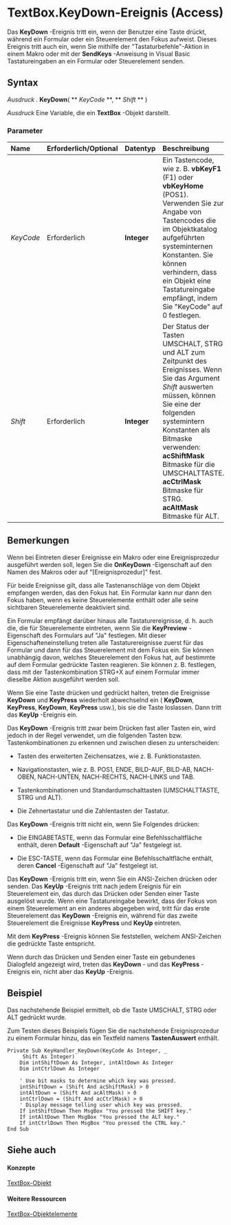 
# TextBox.KeyDown-Ereignis (Access)

Das  **KeyDown** -Ereignis tritt ein, wenn der Benutzer eine Taste drückt, während ein Formular oder ein Steuerelement den Fokus aufweist. Dieses Ereignis tritt auch ein, wenn Sie mithilfe der "Tastaturbefehle"-Aktion in einem Makro oder mit der **SendKeys** -Anweisung in Visual Basic Tastatureingaben an ein Formular oder Steuerelement senden.
 


## Syntax

 *Ausdruck*  . **KeyDown**( ** *KeyCode* **, ** *Shift* ** )
 

 
 *Ausdruck*  Eine Variable, die ein **TextBox** -Objekt darstellt.
 

 

### Parameter



|**Name**|**Erforderlich/Optional**|**Datentyp**|**Beschreibung**|
|:-----|:-----|:-----|:-----|
| _KeyCode_|Erforderlich|**Integer**|Ein Tastencode, wie z. B.  **vbKeyF1** (F1) oder **vbKeyHome** (POS1). Verwenden Sie zur Angabe von Tastencodes die im Objektkatalog aufgeführten systeminternen Konstanten. Sie können verhindern, dass ein Objekt eine Tastatureingabe empfängt, indem Sie "KeyCode" auf 0 festlegen.|
| _Shift_|Erforderlich|**Integer**| Der Status der Tasten UMSCHALT, STRG und ALT zum Zeitpunkt des Ereignisses. Wenn Sie das Argument *Shift*  auswerten müssen, können Sie eine der folgenden systemintern Konstanten als Bitmaske verwenden: <BR/>**acShiftMask** Bitmaske für die UMSCHALTTASTE. <BR/>**acCtrlMask** Bitmaske für STRG. <BR/>**acAltMask** Bitmaske für ALT.|

## Bemerkungen

Wenn bei Eintreten dieser Ereignisse ein Makro oder eine Ereignisprozedur ausgeführt werden soll, legen Sie die  **OnKeyDown** -Eigenschaft auf den Namen des Makros oder auf "[Ereignisprozedur]" fest.
 

 
Für beide Ereignisse gilt, dass alle Tastenanschläge von dem Objekt empfangen werden, das den Fokus hat. Ein Formular kann nur dann den Fokus haben, wenn es keine Steuerelemente enthält oder alle seine sichtbaren Steuerelemente deaktiviert sind.
 

 
Ein Formular empfängt darüber hinaus alle Tastaturereignisse, d. h. auch die, die für Steuerelemente eintreten, wenn Sie die  **KeyPreview** -Eigenschaft des Formulars auf "Ja" festlegen. Mit dieser Eigenschafteneinstellung treten alle Tastaturereignisse zuerst für das Formular und dann für das Steuerelement mit dem Fokus ein. Sie können unabhängig davon, welches Steuerelement den Fokus hat, auf bestimmte auf dem Formular gedrückte Tasten reagieren. Sie können z. B. festlegen, dass mit der Tastenkombination STRG+X auf einem Formular immer dieselbe Aktion ausgeführt werden soll.
 

 
Wenn Sie eine Taste drücken und gedrückt halten, treten die Ereignisse  **KeyDown** und **KeyPress** wiederholt abwechselnd ein ( **KeyDown**, **KeyPress**, **KeyDown**, **KeyPress** usw.), bis sie die Taste loslassen. Dann tritt das **KeyUp** -Ereignis ein.
 

 
Das  **KeyDown** -Ereignis tritt zwar beim Drücken fast aller Tasten ein, wird jedoch in der Regel verwendet, um die folgenden Tasten bzw. Tastenkombinationen zu erkennen und zwischen diesen zu unterscheiden:
 

 

- Tasten des erweiterten Zeichensatzes, wie z. B. Funktionstasten.
    
 
- Navigationstasten, wie z. B. POS1, ENDE, BILD-AUF, BILD-AB, NACH-OBEN, NACH-UNTEN, NACH-RECHTS, NACH-LINKS und TAB.
    
 
- Tastenkombinationen und Standardumschalttasten (UMSCHALTTASTE, STRG und ALT).
    
 
- Die Zehnertastatur und die Zahlentasten der Tastatur.
    
 
Das  **KeyDown** -Ereignis tritt nicht ein, wenn Sie Folgendes drücken:
 

 

- Die EINGABETASTE, wenn das Formular eine Befehlsschaltfläche enthält, deren  **Default** -Eigenschaft auf "Ja" festgelegt ist.
    
 
- Die ESC-TASTE, wenn das Formular eine Befehlsschaltfläche enthält, deren  **Cancel** -Eigenschaft auf "Ja" festgelegt ist.
    
 
Das  **KeyDown** -Ereignis tritt ein, wenn Sie ein ANSI-Zeichen drücken oder senden. Das **KeyUp** -Ereignis tritt nach jedem Ereignis für ein Steuerelement ein, das durch das Drücken oder Senden einer Taste ausgelöst wurde. Wenn eine Tastatureingabe bewirkt, dass der Fokus von einem Steuerelement an ein anderes abgegeben wird, tritt für das erste Steuerelement das **KeyDown** -Ereignis ein, während für das zweite Steuerelement die Ereignisse **KeyPress** und **KeyUp** eintreten.
 

 
Mit dem  **KeyPress** -Ereignis können Sie feststellen, welchem ANSI-Zeichen die gedrückte Taste entspricht.
 

 
Wenn durch das Drücken und Senden einer Taste ein gebundenes Dialogfeld angezeigt wird, treten das  **KeyDown** - und das **KeyPress** -Ereignis ein, nicht aber das **KeyUp** -Ereignis.
 

 

## Beispiel

Das nachstehende Beispiel ermittelt, ob die Taste UMSCHALT, STRG oder ALT gedrückt wurde.
 

 
Zum Testen dieses Beispiels fügen Sie die nachstehende Ereignisprozedur zu einem Formular hinzu, das ein Textfeld namens  **TastenAuswert** enthält.
 

 



```
Private Sub KeyHandler_KeyDown(KeyCode As Integer, _ 
     Shift As Integer) 
    Dim intShiftDown As Integer, intAltDown As Integer 
    Dim intCtrlDown As Integer 
 
    ' Use bit masks to determine which key was pressed. 
    intShiftDown = (Shift And acShiftMask) > 0 
    intAltDown = (Shift And acAltMask) > 0 
    intCtrlDown = (Shift And acCtrlMask) > 0 
    ' Display message telling user which key was pressed. 
    If intShiftDown Then MsgBox "You pressed the SHIFT key." 
    If intAltDown Then MsgBox "You pressed the ALT key." 
    If intCtrlDown Then MsgBox "You pressed the CTRL key." 
End Sub
```


## Siehe auch


#### Konzepte


 
 [TextBox-Objekt](d74fbe9a-0d40-7d28-956f-a2bfd0cfee45.md)
#### Weitere Ressourcen


 
 [TextBox-Objektelemente](bb55abbc-902e-fc2d-bdff-063c55426cd0.md)